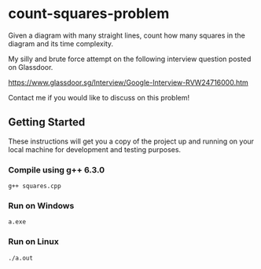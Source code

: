 # count-squares-problem

Given a diagram with many straight lines, count how many squares in the diagram and its time complexity.

My silly and brute force attempt on the following interview question posted on Glassdoor.

https://www.glassdoor.sg/Interview/Google-Interview-RVW24716000.htm

Contact me if you would like to discuss on this problem!

## Getting Started

These instructions will get you a copy of the project up and running on your local machine for development and testing purposes.

### Compile using g++ 6.3.0

```
g++ squares.cpp
```

### Run on Windows

```
a.exe
```

### Run on Linux

```
./a.out
```